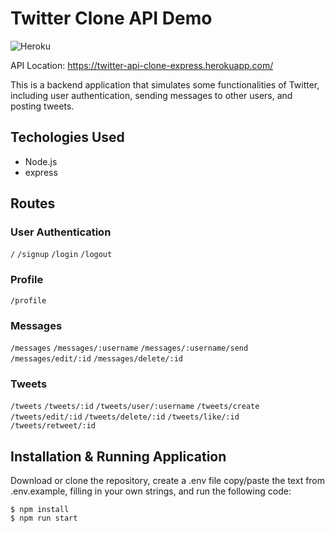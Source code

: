 # Twitter Clone API Demo

![Heroku](https://pyheroku-badge.herokuapp.com/?app=twitter-api-clone-express&style=flat)

API Location: https://twitter-api-clone-express.herokuapp.com/

This is a backend application that simulates some functionalities of Twitter, including user authentication, sending messages to other users, and posting tweets.

## Techologies Used
- Node.js
- express

## Routes

### User Authentication

`/`
`/signup`
`/login`
`/logout`

### Profile

`/profile`

### Messages

`/messages`
`/messages/:username`
`/messages/:username/send`
`/messages/edit/:id`
`/messages/delete/:id`

### Tweets

`/tweets`
`/tweets/:id`
`/tweets/user/:username`
`/tweets/create`
`/tweets/edit/:id`
`/tweets/delete/:id`
`/tweets/like/:id`
`/tweets/retweet/:id`

## Installation & Running Application

Download or clone the repository, create a .env file copy/paste the text from .env.example, filling in your own strings, and run the following code:

```
$ npm install
$ npm run start
```

